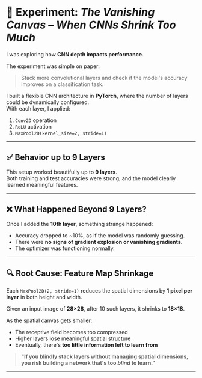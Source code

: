 # 🧪 Experiment: *The Vanishing Canvas – When CNNs Shrink Too Much*

I was exploring how **CNN depth impacts performance**.

The experiment was simple on paper:  
> Stack more convolutional layers and check if the model's accuracy improves on a classification task.

I built a flexible CNN architecture in **PyTorch**, where the number of layers could be dynamically configured.  
With each layer, I applied:

1. `Conv2D` operation  
2. `ReLU` activation  
3. `MaxPool2D(kernel_size=2, stride=1)`

---

## ✅ Behavior up to 9 Layers

This setup worked beautifully up to **9 layers**.  
Both training and test accuracies were strong, and the model clearly learned meaningful features.

---

## ❌ What Happened Beyond 9 Layers?

Once I added the **10th layer**, something strange happened:

- Accuracy dropped to ~10%, as if the model was randomly guessing.
- There were **no signs of gradient explosion or vanishing gradients**.
- The optimizer was functioning normally.

---

## 🔍 Root Cause: **Feature Map Shrinkage**

Each `MaxPool2D(2, stride=1)` reduces the spatial dimensions by **1 pixel per layer** in both height and width.

Given an input image of **28×28**, after 10 such layers, it shrinks to **18×18**.

As the spatial canvas gets smaller:

- The receptive field becomes too compressed  
- Higher layers lose meaningful spatial structure  
- Eventually, there's **too little information left to learn from**

> **"If you blindly stack layers without managing spatial dimensions, you risk building a network that's too *blind* to learn."**

---


